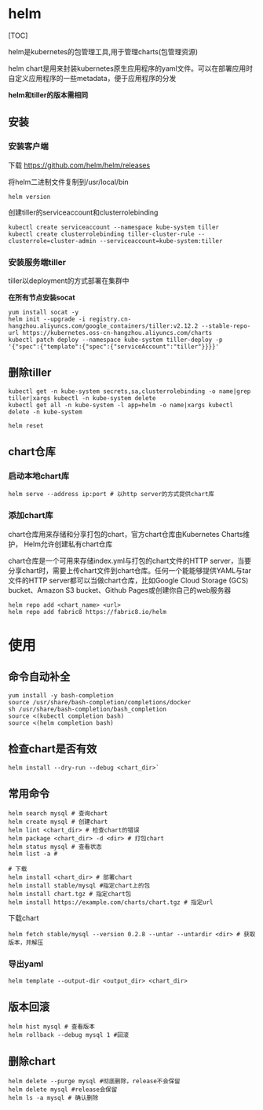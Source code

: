 # helm

[TOC]

helm是kubernetes的包管理工具,用于管理charts(包管理资源)

helm chart是用来封装kubernetes原生应用程序的yaml文件。可以在部署应用时自定义应用程序的一些metadata，便于应用程序的分发

**helm和tiller的版本需相同**

## 安装

### 安装客户端

下载
https://github.com/helm/helm/releases

将helm二进制文件复制到/usr/local/bin
```
helm version
```

创建tiller的serviceaccount和clusterrolebinding
```
kubectl create serviceaccount --namespace kube-system tiller
kubectl create clusterrolebinding tiller-cluster-rule --clusterrole=cluster-admin --serviceaccount=kube-system:tiller
```

### 安装服务端tiller

tiller以deployment的方式部署在集群中

**在所有节点安装socat**

```
yum install socat -y
helm init --upgrade -i registry.cn-hangzhou.aliyuncs.com/google_containers/tiller:v2.12.2 --stable-repo-url https://kubernetes.oss-cn-hangzhou.aliyuncs.com/charts
kubectl patch deploy --namespace kube-system tiller-deploy -p '{"spec":{"template":{"spec":{"serviceAccount":"tiller"}}}}'

```

## 删除tiller
```
kubectl get -n kube-system secrets,sa,clusterrolebinding -o name|grep tiller|xargs kubectl -n kube-system delete
kubectl get all -n kube-system -l app=helm -o name|xargs kubectl delete -n kube-system
```

```helm reset```

## chart仓库

### 启动本地chart库

```
helm serve --address ip:port # 以http server的方式提供chart库
```

### 添加chart库

chart仓库用来存储和分享打包的chart，官方chart仓库由Kubernetes Charts维护， Helm允许创建私有chart仓库

chart仓库是一个可用来存储index.yml与打包的chart文件的HTTP server，当要分享chart时，需要上传chart文件到chart仓库。任何一个能能够提供YAML与tar文件的HTTP server都可以当做chart仓库，比如Google Cloud Storage (GCS) bucket、Amazon S3 bucket、Github Pages或创建你自己的web服务器

```
helm repo add <chart_name> <url>
helm repo add fabric8 https://fabric8.io/helm
```



# 使用

## 命令自动补全

```
yum install -y bash-completion
source /usr/share/bash-completion/completions/docker
sh /usr/share/bash-completion/bash_completion
source <(kubectl completion bash)
source <(helm completion bash)
```


## 检查chart是否有效

```
helm install --dry-run --debug <chart_dir>`
```

## 常用命令

```
helm search mysql # 查询chart
helm create mysql # 创建chart
helm lint <chart_dir> # 检查chart的错误
helm package <chart_dir> -d <dir> # 打包chart
helm status mysql # 查看状态
helm list -a #

# 下载
helm install <chart_dir> # 部署chart
helm install stable/mysql #指定chart上的包
helm install chart.tgz # 指定chart包
helm install https://example.com/charts/chart.tgz # 指定url
```

下载chart
```
helm fetch stable/mysql --version 0.2.8 --untar --untardir <dir> # 获取版本，并解压
```

### 导出yaml
```
helm template --output-dir <output_dir> <chart_dir>
```

## 版本回滚
 ```
 helm hist mysql # 查看版本
 helm rollback --debug mysql 1 #回滚
 ```
 
 ## 删除chart
 ```
 helm delete --purge mysql #彻底删除，release不会保留
 helm delete mysql #release会保留
 helm ls -a mysql # 确认删除
 ```
 
 
 
 
 
 
 
 
 
